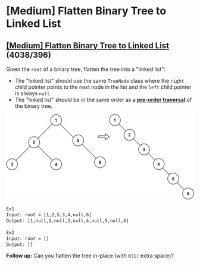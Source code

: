 # \[Medium\] Flatten Binary Tree to Linked List

## [\[Medium\] Flatten Binary Tree to Linked List](https://leetcode.com/problems/flatten-binary-tree-to-linked-list/)         \(4038/396\)

Given the `root` of a binary tree, flatten the tree into a "linked list":

* The "linked list" should use the same `TreeNode` class where the `right` child pointer points to the next node in the list and the `left` child pointer is always `null`.
* The "linked list" should be in the same order as a [**pre-order traversal**](https://en.wikipedia.org/wiki/Tree_traversal#Pre-order,_NLR) of the binary tree.

![](../../.gitbook/assets/image%20%2861%29.png)

```text
Ex1
Input: root = [1,2,5,3,4,null,6]
Output: [1,null,2,null,3,null,4,null,5,null,6]

Ex2
Input: root = []
Output: []
```

**Follow up:** Can you flatten the tree in-place \(with `O(1)` extra space\)?

